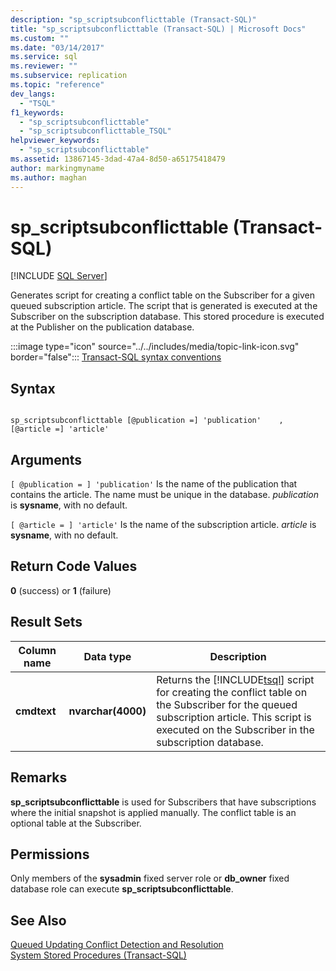 ```yaml
---
description: "sp_scriptsubconflicttable (Transact-SQL)"
title: "sp_scriptsubconflicttable (Transact-SQL) | Microsoft Docs"
ms.custom: ""
ms.date: "03/14/2017"
ms.service: sql
ms.reviewer: ""
ms.subservice: replication
ms.topic: "reference"
dev_langs: 
  - "TSQL"
f1_keywords: 
  - "sp_scriptsubconflicttable"
  - "sp_scriptsubconflicttable_TSQL"
helpviewer_keywords: 
  - "sp_scriptsubconflicttable"
ms.assetid: 13867145-3dad-47a4-8d50-a65175418479
author: markingmyname
ms.author: maghan
---
```

# sp_scriptsubconflicttable (Transact-SQL)
[!INCLUDE [SQL Server](../../includes/applies-to-version/sqlserver.md)]

  Generates script for creating a conflict table on the Subscriber for a given queued subscription article. The script that is generated is executed at the Subscriber on the subscription database. This stored procedure is executed at the Publisher on the publication database.  
  
 :::image type="icon" source="../../includes/media/topic-link-icon.svg" border="false"::: [Transact-SQL syntax conventions](../../t-sql/language-elements/transact-sql-syntax-conventions-transact-sql.md)  
  
## Syntax  
  
```  
  
sp_scriptsubconflicttable [@publication =] 'publication'    , [@article =] 'article'  
```  
  
## Arguments  
`[ @publication = ] 'publication'`
 Is the name of the publication that contains the article. The name must be unique in the database. *publication* is **sysname**, with no default.  
  
`[ @article = ] 'article'`
 Is the name of the subscription article. *article* is **sysname**, with no default.  
  
## Return Code Values  
 **0** (success) or **1** (failure)  
  
## Result Sets  
  
|Column name|Data type|Description|  
|-----------------|---------------|-----------------|  
|**cmdtext**|**nvarchar(4000)**|Returns the [!INCLUDE[tsql](../../includes/tsql-md.md)] script for creating the conflict table on the Subscriber for the queued subscription article. This script is executed on the Subscriber in the subscription database.|  
  
## Remarks  
 **sp_scriptsubconflicttable** is used for Subscribers that have subscriptions where the initial snapshot is applied manually. The conflict table is an optional table at the Subscriber.  
  
## Permissions  
 Only members of the **sysadmin** fixed server role or **db_owner** fixed database role can execute **sp_scriptsubconflicttable**.  
  
## See Also  
 [Queued Updating Conflict Detection and Resolution](../../relational-databases/replication/transactional/updatable-subscriptions-queued-updating-conflict-resolution.md)   
 [System Stored Procedures &#40;Transact-SQL&#41;](../../relational-databases/system-stored-procedures/system-stored-procedures-transact-sql.md)  
  
  
